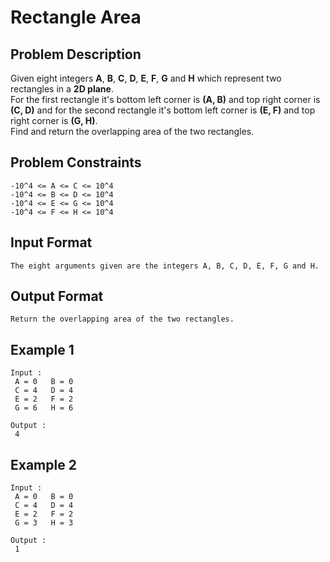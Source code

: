 # Rectangle Area

## Problem Description
Given eight integers **A**, **B**, **C**, **D**, **E**, **F**, **G** and **H** which represent two rectangles in a **2D plane**. <br>For the first rectangle it's bottom left corner is **(A, B)** and top right corner is **(C, D)** and for the second rectangle it's bottom left corner is **(E, F)** and top right corner is **(G, H)**. <br>Find and return the overlapping area of the two rectangles. 

## Problem Constraints
```
-10^4 <= A <= C <= 10^4
-10^4 <= B <= D <= 10^4
-10^4 <= E <= G <= 10^4
-10^4 <= F <= H <= 10^4
```

## Input Format
```
The eight arguments given are the integers A, B, C, D, E, F, G and H.
```

## Output Format
```
Return the overlapping area of the two rectangles.
```
## Example 1
```
Input :
 A = 0   B = 0
 C = 4   D = 4
 E = 2   F = 2
 G = 6   H = 6

Output :
 4
```
## Example 2
```
Input :
 A = 0   B = 0
 C = 4   D = 4
 E = 2   F = 2
 G = 3   H = 3

Output :
 1
```

